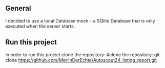 ## General

I decided to use a local Database mock - a SQlite Database that is only executed when the server starts.

## Run this project

In order to run this project clone the repository: 
#clone the repository: 
 git clone https://github.com/MerlinDerEchte/Autoscout24_listing_report.git

